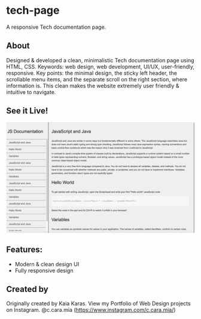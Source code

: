 # tech-page
A responsive Tech documentation page.

## About

Designed & developed a clean, minimalistic Tech documentation page using HTML, CSS. Keywords: web design, web development, UI/UX, user-friendly, responsive.
Key points: the minimal design, the sticky left header, the scrollable menu items, and the separate scroll on the right section, where information is. This clean makes the website extremely user friendly & intuitive to navigate.


## See it Live!
![Preview png](https://github.com/Kaiakaras/tech-page/blob/main/tech-page/images/preview.png)

## Features:
- Modern & clean design UI 
- Fully responsive design

## Created by
Originally created by Kaia Karas. View my Portfolio of Web Design projects on Instagram. @c.cara.mia (https://www.instagram.com/c.cara.mia/)
